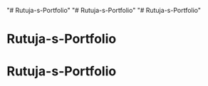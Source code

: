 "# Rutuja-s-Portfolio" 
"# Rutuja-s-Portfolio" 
"# Rutuja-s-Portfolio" 
# Rutuja-s-Portfolio
# Rutuja-s-Portfolio
